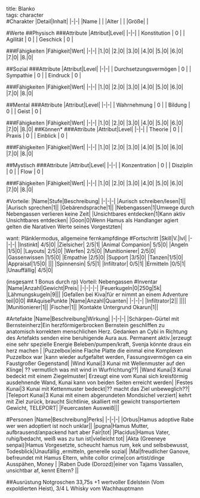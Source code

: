 title: Blanko  
tags: character  
#Charakter
|Detail|Inhalt|
|-|-|
|Name | |
|Alter |  |
|Größe| |


#Werte
##Physisch
###Attribute
|Attribut|Level|
|-|-|
| Konstitution | 0 |
| Agilität | 0 |
| Geschick | 0 |

###Fähigkeiten
|Fähigkeit|Wert|
|-|-|
|1.|0|
|2.|0|
|3.|0|
|4.|0|
|5.|0|
|6.|0|
|7.|0|
|8.|0|



##Sozial
###Attribute 
|Attribut|Level|
|-|-|
| Durchsetzungsvermögen | 0 |
| Sympathie | 0 |
| Eindruck | 0 |


###Fähigkeiten
|Fähigkeit|Wert|
|-|-|
|1.|0|
|2.|0|
|3.|0|
|4.|0|
|5.|0|
|6.|0|
|7.|0|
|8.|0|


##Mental
###Attribute 
|Attribut|Level|
|-|-|
| Wahrnehmung | 0 |
| Bildung | 0 |
| Geist | 0 |


###Fähigkeiten
|Fähigkeit|Wert|
|-|-|
|1.|0|
|2.|0|
|3.|0|
|4.|0|
|5.|0|
|6.|0|
|7.|0|
|8.|0|
##Können*
###Attribute 
|Attribut|Level|
|-|-|
| Theorie | 0 |
| Praxis | 0 |
| Einblick | 0 |

###Fähigkeiten
|Fähigkeit|Wert|
|-|-|
|1.|0|
|2.|0|
|3.|0|
|4.|0|
|5.|0|
|6.|0|
|7.|0|
|8.|0|

##Mystisch
###Attribute 
|Attribut|Level|
|-|-|
| Konzentration | 0 |
| Disziplin | 0 |
| Flow | 0 |


###Fähigkeiten
|Fähigkeit|Wert|
|-|-|
|1.|0|
|2.|0|
|3.|0|
|4.|0|
|5.|0|
|6.|0|
|7.|0|
|8.|0|

#Vorteile:
|Name|Stufe|Beschreibung|
|-|-|-|
|Aurisch schreiben/lesen|1||
|Aurisch sprechen|1||
|Gebärendsprache|1||
|Nebengassen|1|Umwege durch Nebengassen verlieren keine Zeit|
|Unsichtbares entdecken|1|Kann aktiv Unsichtbares entdecken|
|Goon|0|Wenn Hamus als Handlanger agiert gelten die Narativen Werte seines Vorgestzten|

want: Plänklermodus, allgemeine fernkampfdinge
#Fortschritt
|Skill|V.|lvl|
|-|-|-|
|Instinkt| 4/5|0|
|Zielsicher| 2/5|1|
|Animal Companion| 5/5|0|
|Angeln |1/5|0|
|Layouts| 2/5|0|
|Werfen| 2/5|0|
|Munitionierer| 2/5|0|
|Gassenwissen |1/5|0|
|Empathie |2/5|0|
|Support |3/5|0|
|Tanzen|1/5|0|
|Appraisal|1/5|0|
|||
|Spinnensin| 5/5|1|
|Infiltrator| 0/5|1|
|Ermitteln |0/5|1|
|Unauffällig| 4/5|0|

(insgesamt 1 Bonus durch rp) Vorteil: Nebengassen 
#Inventar
|Name|Anzahl|Gewicht|Preis|
|-|-|-|-|
|Feuerkugeln|0|250g|5k|
|Lähmungskugeln|9|||
|Gefallen bei Kiva|für er nimmt an einem Adventure teil|0|0|
##AquisePunkte
|Name|Anzahl|Quanten|
|-|-|-|
|Infiltrator|2||
||||
|Munitionierer|1||
|Fischer|1||
|Kontakte Untergrund Okarun|1||



#Artefakte
|Name|Beschreibung|Wirkung|
|-|-|-|
|Schärpen-Gürtel mit Bernsteinherz|Ein herzförmigerbrocken Bernstein geschliffen zu anatomisch korrektem menschlichen Herz. Gedanken an Cybi in Richtung des Artefakts senden eine beruhigende Aura aus. Permanent aktiv.|erzeugt eine sehr spezielle Energie Beleben/pumpen/kraft, Svenja könnte draus ein herz machen |
|Puzzelbox|eine Flache Platte die einmal eine Komplexen Puzzelbox war |kann wieder aufgefaltet werden, Fassungsvermögen ca ein Faustgroßer Gegenstand|
|Wind Kunai|3 Kunai mit Wellenmuster auf den Klinge| ?? vermutlich was mit wind in Wurfrichtung??|
|Wand Kunai|3 Kunai bedeckt mit einem Ziegelmuster| Erzeugt eine vom Kunai sich kreisförmig ausdehnende Wand, Kunai kann von beiden Seiten erreicht werden|
|Festes Kunai|3 Kunai mit Kettenmuster bedeckt|?? macht das Ziel unbeweglich??|
|Teleport Kunai|3 Kunai mit einem abgerundeten Mondsichel verziert| kehrt mit Ziel zurück, braucht Sichtlinie, skalliert mit gewicht transportiertem Gewicht, TELEPORT|
|Feuercasten Ausweiß|||

#Personen
|Name|Beschreibung|Perks|
|-|-|-|
|Orbus|Hamus adoptive Rabe wer wen adoptiert ist noch unklar||
|pugna|Hamus Mutter, aufbrausend/anpackend hart aber Fair|tot|
|Placidus|Hamus Vater, ruhig/bedacht, weiß was zu tun ist|vielleicht tot|
|Akta (Greeneye senpai)|Hamus Vorgesetzte, scheucht hamus rum, kek und selbsbewusst, Todesblick|Unaufällig ,ermitteln, generelle sozial|
|Mal|freudlicher Ganove, befreundet mit Hamus Eltern, white collor crime|con artist/dinge Ausspähen, Money |
|Raben Dude (Dorozd)|einer von Tajams Vassallen, unsichtbar af, kennt Eltern? ||


##Ausrüstung
Notgroschen 33,75s +1 wertvoller Edelstein (Vom expoldierten Heist), 3/4 L Whisky vom Wachhauptmann   




